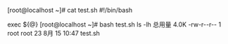 [root@localhost ~]# cat test.sh 
#!/bin/bash

exec ${@}
[root@localhost ~]# bash test.sh ls -lh
总用量 4.0K
-rw-r--r-- 1 root root 23 8月  15 10:47 test.sh
